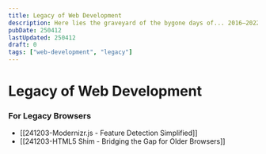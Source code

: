 ```yaml
---
title: Legacy of Web Development
description: Here lies the graveyard of the bygone days of... 2016–2022?
pubDate: 250412
lastUpdated: 250412
draft: 0
tags: ["web-development", "legacy"]
---
```


# Legacy of Web Development

### For Legacy Browsers

- [[241203-Modernizr.js - Feature Detection Simplified]]
- [[241203-HTML5 Shim - Bridging the Gap for Older Browsers]]